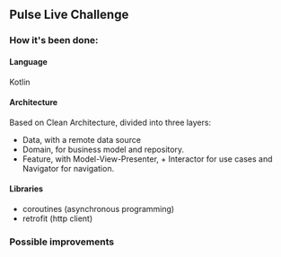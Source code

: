 ## Pulse Live Challenge

### How it's been done:

#### Language
Kotlin

#### Architecture
Based on Clean Architecture, divided into three layers:

* Data, with a remote data source
* Domain, for business model and repository.
* Feature, with Model-View-Presenter, + Interactor for use cases and Navigator for navigation.

#### Libraries
* coroutines (asynchronous programming)
* retrofit (http client)


### Possible improvements
